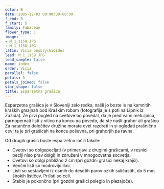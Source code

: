 ```yaml
---
color: B
date: 2005-12-03 00:00:00+00:00
f_end: 6
f_start: 5
family: Fabaceae
flower_type: C
image:
- M_1_1159.JPG
- M_1_1158.JPG
latin: Vicia onobrychioides
lead: M_1_1159.JPG
lead_sample: false
name: index
order: Vicia
parallel: false
petals: 5
petals_joined: false
star_shape: false
title: Esparzetna grašica
---
```

Esparzetna grašica je v Sloveniji zelo redka, našli jo boste le na kamnitih kraških gmajnah pod Kraškim robom (fotografija je s poti na Lipnik iz Zazida). Že prvi pogled na cvetove bo povedal, da je pred vami metuljnica, parnopernati listi z vitico na koncu pa povedo, da ste našli grahor ali grašico Za natančno določitev družine morate cvet razdreti in si ogledati prašnično cev; ta je pri grašicah na koncu poševna, pri grahorjih pa ravna.

Od drugih grašic boste esparzetno ločili takole:

-   Cvetovi so dolgopecljati (v primerjavi z drugimi grašicami, v resnici peclji niso prav dolgi) in združeni v mnogocvetna socvetja.
-   Cvetovi so dolgi približno 2 cm (pri gozdni grašici nekaj krajši).
-   Venčni listi so modrovijolični.
-   Listi so sestavljeni iz osmih do desetih parov ozkih suličastih, do 5 mm širokih lističev. Prilisti so celi.
-   Steblo je pokončno (pri gozdni grašici poleglo in plezajoče).
